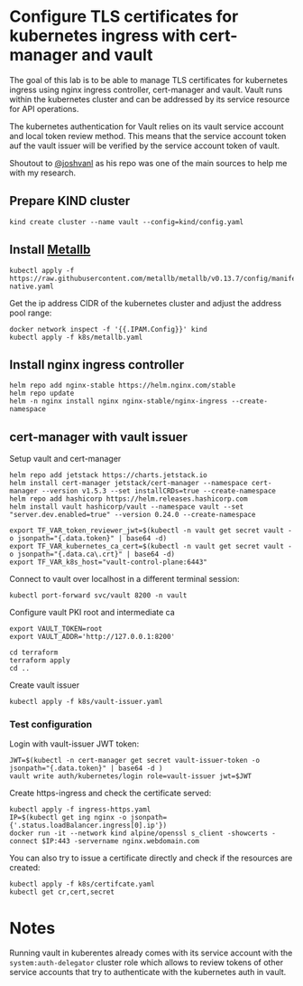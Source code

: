 # Configure TLS certificates for kubernetes ingress with cert-manager and vault
The goal of this lab is to be able to manage TLS certificates for kubernetes ingress using nginx ingress controller, cert-manager and vault. Vault runs within the kubernetes cluster and can be addressed by its service resource for API operations.

The kubernetes authentication for Vault relies on its vault service account and local token review method. This means that the service account token auf the vault issuer will be verified by the service account token of vault. 

Shoutout to [@joshvanl](https://github.com/JoshVanL/cert-manager-vault-demo) as his repo was one of the main sources to help me with my research.

## Prepare KIND cluster

	kind create cluster --name vault --config=kind/config.yaml

## Install [Metallb](https://kind.sigs.k8s.io/docs/user/loadbalancer/)

	kubectl apply -f https://raw.githubusercontent.com/metallb/metallb/v0.13.7/config/manifests/metallb-native.yaml

Get the ip address CIDR of the kubernetes cluster and adjust the address pool range:

	docker network inspect -f '{{.IPAM.Config}}' kind
	kubectl apply -f k8s/metallb.yaml

## Install nginx ingress controller

	helm repo add nginx-stable https://helm.nginx.com/stable
	helm repo update
	helm -n nginx install nginx nginx-stable/nginx-ingress --create-namespace

## cert-manager with vault issuer

Setup vault and cert-manager

	helm repo add jetstack https://charts.jetstack.io
	helm install cert-manager jetstack/cert-manager --namespace cert-manager --version v1.5.3 --set installCRDs=true --create-namespace
	helm repo add hashicorp https://helm.releases.hashicorp.com
	helm install vault hashicorp/vault --namespace vault --set "server.dev.enabled=true" --version 0.24.0 --create-namespace

	export TF_VAR_token_reviewer_jwt=$(kubectl -n vault get secret vault -o jsonpath="{.data.token}" | base64 -d)
	export TF_VAR_kubernetes_ca_cert=$(kubectl -n vault get secret vault -o jsonpath="{.data.ca\.crt}" | base64 -d)
	export TF_VAR_k8s_host="vault-control-plane:6443"

Connect to vault over localhost in a different terminal session:

	kubectl port-forward svc/vault 8200 -n vault

Configure vault PKI root and intermediate ca

	export VAULT_TOKEN=root
	export VAULT_ADDR='http://127.0.0.1:8200'

	cd terraform
	terraform apply
	cd ..

Create vault issuer

	kubectl apply -f k8s/vault-issuer.yaml

### Test configuration
Login with vault-issuer JWT token:

	JWT=$(kubectl -n cert-manager get secret vault-issuer-token -o jsonpath="{.data.token}" | base64 -d )
	vault write auth/kubernetes/login role=vault-issuer jwt=$JWT

Create https-ingress and check the certificate served:

	kubectl apply -f ingress-https.yaml
	IP=$(kubectl get ing nginx -o jsonpath={'.status.loadBalancer.ingress[0].ip'})
	docker run -it --network kind alpine/openssl s_client -showcerts -connect $IP:443 -servername nginx.webdomain.com

You can also try to issue a certificate directly and check if the resources are created:

	kubectl apply -f k8s/certifcate.yaml
	kubectl get cr,cert,secret

# Notes
Running vault in kuberentes already comes with its service account with the `system:auth-delegator` cluster role which allows to review tokens of other service accounts that try to authenticate with the kubernetes auth in vault. 